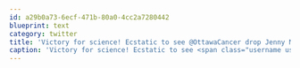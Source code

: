 ```yaml
---
id: a29b0a73-6ecf-471b-80a0-4cc2a7280442
blueprint: text
category: twitter
title: 'Victory for science! Ecstatic to see @OttawaCancer drop Jenny McCarthy. COnfused why they chose her in the first place'
caption: 'Victory for science! Ecstatic to see <span class="username username_linked">@<a href="https://twitter.com/OttawaCancer" title="Ottawa Regional Cancer Foundation">OttawaCancer</a></span> drop Jenny McCarthy. COnfused why they chose her in the first place'
---
```

